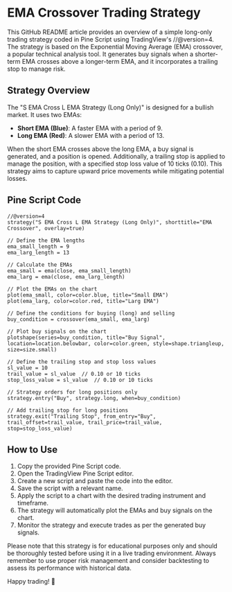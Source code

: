 # EMA Crossover Trading Strategy

This GitHub README article provides an overview of a simple long-only trading strategy coded in Pine Script using TradingView's //@version=4. The strategy is based on the Exponential Moving Average (EMA) crossover, a popular technical analysis tool. It generates buy signals when a shorter-term EMA crosses above a longer-term EMA, and it incorporates a trailing stop to manage risk.

## Strategy Overview

The "S EMA Cross L EMA Strategy (Long Only)" is designed for a bullish market. It uses two EMAs:

- **Short EMA (Blue)**: A faster EMA with a period of 9.
- **Long EMA (Red)**: A slower EMA with a period of 13.

When the short EMA crosses above the long EMA, a buy signal is generated, and a position is opened. Additionally, a trailing stop is applied to manage the position, with a specified stop loss value of 10 ticks (0.10). This strategy aims to capture upward price movements while mitigating potential losses.

## Pine Script Code

```pinescript
//@version=4
strategy("S EMA Cross L EMA Strategy (Long Only)", shorttitle="EMA Crossover", overlay=true)

// Define the EMA lengths
ema_small_length = 9
ema_larg_length = 13

// Calculate the EMAs
ema_small = ema(close, ema_small_length)
ema_larg = ema(close, ema_larg_length)

// Plot the EMAs on the chart
plot(ema_small, color=color.blue, title="Small EMA")
plot(ema_larg, color=color.red, title="Larg EMA")

// Define the conditions for buying (long) and selling
buy_condition = crossover(ema_small, ema_larg)

// Plot buy signals on the chart
plotshape(series=buy_condition, title="Buy Signal", location=location.belowbar, color=color.green, style=shape.triangleup, size=size.small)

// Define the trailing stop and stop loss values
sl_value = 10
trail_value = sl_value  // 0.10 or 10 ticks
stop_loss_value = sl_value  // 0.10 or 10 ticks

// Strategy orders for long positions only
strategy.entry("Buy", strategy.long, when=buy_condition)

// Add trailing stop for long positions
strategy.exit("Trailing Stop", from_entry="Buy", trail_offset=trail_value, trail_price=trail_value, stop=stop_loss_value)
```

## How to Use

1. Copy the provided Pine Script code.
2. Open the TradingView Pine Script editor.
3. Create a new script and paste the code into the editor.
4. Save the script with a relevant name.
5. Apply the script to a chart with the desired trading instrument and timeframe.
6. The strategy will automatically plot the EMAs and buy signals on the chart.
7. Monitor the strategy and execute trades as per the generated buy signals.

Please note that this strategy is for educational purposes only and should be thoroughly tested before using it in a live trading environment. Always remember to use proper risk management and consider backtesting to assess its performance with historical data.

Happy trading! 🚀
